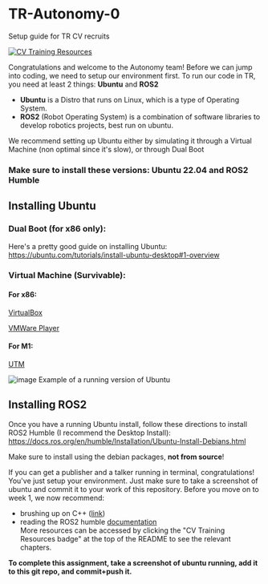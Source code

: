 # TR-Autonomy-0
Setup guide for TR CV recruits

[![CV Training Resources](https://img.shields.io/badge/CV-%20Training%20Resources-eac817?labelColor=2a77a2&style=for-the-badge)](https://github.com/Triton-Robotics-Training/TR-CV-0/blob/main/resources.md)

Congratulations and welcome to the Autonomy team! Before we can jump into coding, we need to setup our environment first.
To run our code in TR, you need at least 2 things: **Ubuntu** and **ROS2**
- **Ubuntu** is a Distro that runs on Linux, which is a type of Operating System.
- **ROS2** (Robot Operating System) is a combination of software libraries to develop robotics projects, best run on ubuntu.

We recommend setting up Ubuntu either by simulating it through a Virtual Machine (non optimal since it's slow), or through Dual Boot 

### Make sure to install these versions: Ubuntu 22.04 and ROS2 Humble

## Installing Ubuntu

### Dual Boot (for x86 only):
Here's a pretty good guide on installing Ubuntu: https://ubuntu.com/tutorials/install-ubuntu-desktop#1-overview

### Virtual Machine (Survivable):
#### For x86:
[VirtualBox](https://www.virtualbox.org/)

[VMWare Player](https://www.vmware.com/products/workstation-player.html)
#### For M1:
[UTM](https://mac.getutm.app/)

![image](https://github.com/user-attachments/assets/cc8845ba-7819-4c1a-bd19-40eac5815916)
Example of a running version of Ubuntu

## Installing ROS2
Once you have a running Ubuntu install, follow these directions to install ROS2 Humble (I recommend the Desktop Install): https://docs.ros.org/en/humble/Installation/Ubuntu-Install-Debians.html  

Make sure to install using the debian packages, __not from source__!

If you can get a publisher and a talker running in terminal, congratulations! You've just setup your environment. Just make sure to take a screenshot of ubuntu and commit it to your work of this repository. Before you move on to week 1, we now recommend:
- brushing up on C++ ([link](https://www.learncpp.com/))
- reading the ROS2 humble [documentation](https://docs.ros.org/en/humble/Tutorials.html)  
More resources can be accessed by clicking the "CV Training Resources badge" at the top of the README to see the relevant chapters.

**To complete this assignment, take a screenshot of ubuntu running, add it to this git repo, and commit+push it.**

